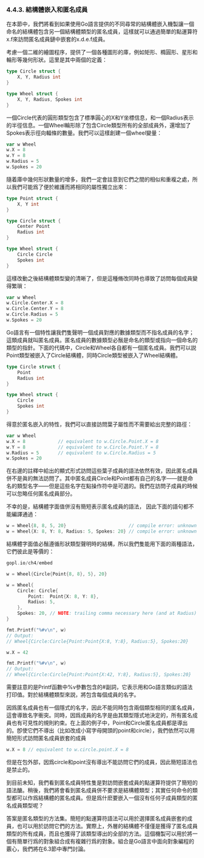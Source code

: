 ### 4.4.3. 結構體嵌入和匿名成員

在本節中，我們將看到如果使用Go語言提供的不同尋常的結構體嵌入機製讓一個命名的結構體包含另一個結構體類型的匿名成員，這樣就可以通過簡單的點運算符x.f來訪問匿名成員鏈中嵌套的x.d.e.f成員。

考慮一個二維的繪圖程序，提供了一個各種圖形的庫，例如矩形、橢圓形、星形和輪形等幾何形狀。這里是其中兩個的定義：

```Go
type Circle struct {
	X, Y, Radius int
}

type Wheel struct {
	X, Y, Radius, Spokes int
}
```

一個Circle代表的圓形類型包含了標準圓心的X和Y坐標信息，和一個Radius表示的半徑信息。一個Wheel輪形除了包含Circle類型所有的全部成員外，還增加了Spokes表示徑向輻條的數量。我們可以這樣創建一個wheel變量：

```Go
var w Wheel
w.X = 8
w.Y = 8
w.Radius = 5
w.Spokes = 20
```

隨着庫中幾何形狀數量的增多，我們一定會註意到它們之間的相似和重複之處，所以我們可能爲了便於維護而將相同的屬性獨立出來：

```Go
type Point struct {
	X, Y int
}

type Circle struct {
	Center Point
	Radius int
}

type Wheel struct {
	Circle Circle
	Spokes int
}
```

這樣改動之後結構體類型變的清晰了，但是這種脩改同時也導致了訪問每個成員變得繁瑣：

```Go
var w Wheel
w.Circle.Center.X = 8
w.Circle.Center.Y = 8
w.Circle.Radius = 5
w.Spokes = 20
```

Go語言有一個特性讓我們隻聲明一個成員對應的數據類型而不指名成員的名字；這類成員就叫匿名成員。匿名成員的數據類型必鬚是命名的類型或指向一個命名的類型的指針。下面的代碼中，Circle和Wheel各自都有一個匿名成員。我們可以説Point類型被嵌入了Circle結構體，同時Circle類型被嵌入了Wheel結構體。

```Go
type Circle struct {
	Point
	Radius int
}

type Wheel struct {
	Circle
	Spokes int
}
```

得意於匿名嵌入的特性，我們可以直接訪問葉子屬性而不需要給出完整的路徑：

```Go
var w Wheel
w.X = 8            // equivalent to w.Circle.Point.X = 8
w.Y = 8            // equivalent to w.Circle.Point.Y = 8
w.Radius = 5       // equivalent to w.Circle.Radius = 5
w.Spokes = 20
```

在右邊的註釋中給出的顯式形式訪問這些葉子成員的語法依然有效，因此匿名成員併不是眞的無法訪問了。其中匿名成員Circle和Point都有自己的名字——就是命名的類型名字——但是這些名字在點操作符中是可選的。我們在訪問子成員的時候可以忽略任何匿名成員部分。

不幸的是，結構體字面值併沒有簡短表示匿名成員的語法， 因此下面的語句都不能編譯通過：

```Go
w = Wheel{8, 8, 5, 20}                       // compile error: unknown fields
w = Wheel{X: 8, Y: 8, Radius: 5, Spokes: 20} // compile error: unknown fields
```

結構體字面值必鬚遵循形狀類型聲明時的結構，所以我們隻能用下面的兩種語法，它們彼此是等價的：

```Go
gopl.io/ch4/embed

w = Wheel{Circle{Point{8, 8}, 5}, 20}

w = Wheel{
	Circle: Circle{
		Point:  Point{X: 8, Y: 8},
		Radius: 5,
	},
	Spokes: 20, // NOTE: trailing comma necessary here (and at Radius)
}

fmt.Printf("%#v\n", w)
// Output:
// Wheel{Circle:Circle{Point:Point{X:8, Y:8}, Radius:5}, Spokes:20}

w.X = 42

fmt.Printf("%#v\n", w)
// Output:
// Wheel{Circle:Circle{Point:Point{X:42, Y:8}, Radius:5}, Spokes:20}
```

需要註意的是Printf函數中%v參數包含的#副詞，它表示用和Go語言類似的語法打印值。對於結構體類型來説，將包含每個成員的名字。

因爲匿名成員也有一個隱式的名字，因此不能同時包含兩個類型相同的匿名成員，這會導致名字衝突。同時，因爲成員的名字是由其類型隱式地決定的，所有匿名成員也有可見性的規則約束。在上面的例子中，Point和Circle匿名成員都是導出的。卽使它們不導出（比如改成小寫字母開頭的point和circle），我們依然可以用簡短形式訪問匿名成員嵌套的成員

```Go
w.X = 8 // equivalent to w.circle.point.X = 8
```

但是在包外部，因爲circle和point沒有導出不能訪問它們的成員，因此簡短語法也是禁止的。

到目前未知，我們看到匿名成員特性隻是對訪問嵌套成員的點運算符提供了簡短的語法醣。稍後，我們將會看到匿名成員併不要求是結構體類型；其實任何命令的類型都可以作爲結構體的匿名成員。但是爲什麽要嵌入一個沒有任何子成員類型的匿名成員類型呢？

答案是匿名類型的方法集。簡短的點運算符語法可以用於選擇匿名成員嵌套的成員，也可以用於訪問它們的方法。實際上，外層的結構體不僅僅是獲得了匿名成員類型的所有成員，而且也獲得了該類型導出的全部的方法。這個機製可以用於將一個有簡單行爲的對象組合成有複雜行爲的對象。組合是Go語言中面向對象編程的覈心，我們將在6.3節中專門討論。

